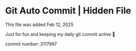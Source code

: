 # Git Auto Commit | Hidden File

This file was added Feb 12, 2025

Just for fun and keeping my daily git commit active 🤪

commit number: 3117997
